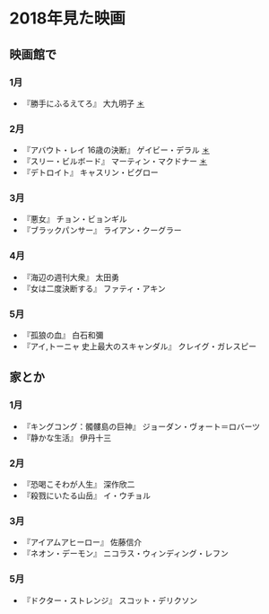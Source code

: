 # 2018年見た映画

## 映画館で

### 1月
- 『勝手にふるえてろ』 大九明子 [＊](http://dump.isbsh.asia/post/169503999133)

### 2月
- 『アバウト・レイ 16歳の決断』 ゲイビー・デラル [＊](http://dump.isbsh.asia/post/170712756598)
- 『スリー・ビルボード』 マーティン・マクドナー [＊](http://dump.isbsh.asia/post/171351934593)
- 『デトロイト』 キャスリン・ビグロー

### 3月
- 『悪女』 チョン・ビョンギル
- 『ブラックパンサー』 ライアン・クーグラー

### 4月
- 『海辺の週刊大衆』 太田勇
- 『女は二度決断する』 ファティ・アキン

### 5月
- 『孤狼の血』 白石和彌
- 『アイ,トーニャ 史上最大のスキャンダル』 クレイグ・ガレスピー

## 家とか

### 1月
- 『キングコング：髑髏島の巨神』 ジョーダン・ヴォート＝ロバーツ
- 『静かな生活』 伊丹十三

### 2月
- 『恐喝こそわが人生』 深作欣二
- 『殺戮にいたる山岳』 イ・ウチョル

### 3月
- 『アイアムアヒーロー』 佐藤信介
- 『ネオン・デーモン』 ニコラス・ウィンディング・レフン

### 5月
- 『ドクター・ストレンジ』 スコット・デリクソン

